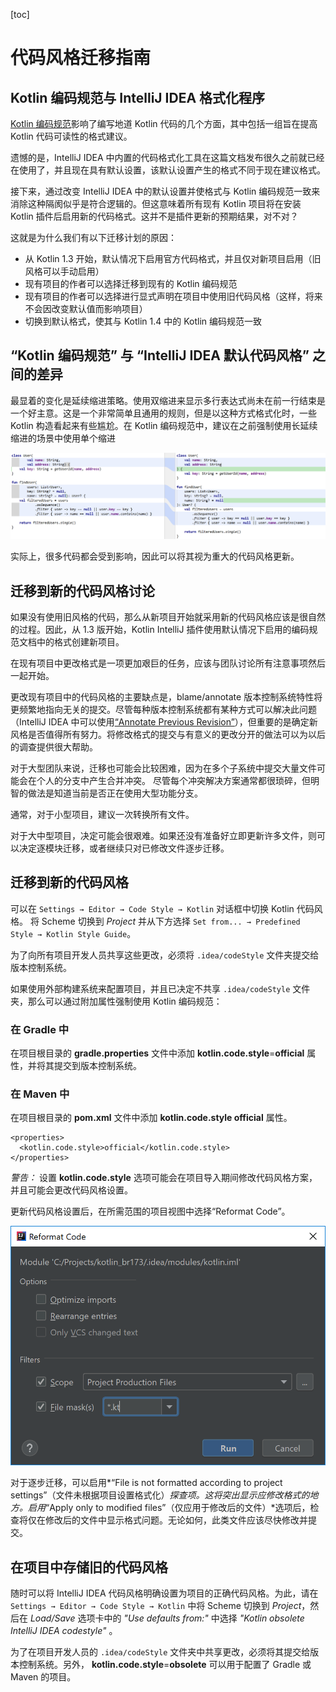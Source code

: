 [toc]

# 代码风格迁移指南

## Kotlin 编码规范与 IntelliJ IDEA 格式化程序

[Kotlin 编码规范](https://www.kotlincn.net/docs/reference/coding-conventions.html)影响了编写地道 Kotlin 代码的几个方面，其中包括一组旨在提高 Kotlin 代码可读性的格式建议。

遗憾的是，IntelliJ IDEA 中内置的代码格式化工具在这篇文档发布很久之前就已经在使用了，并且现在具有默认设置，该默认设置产生的格式不同于现在建议格式。

接下来，通过改变 IntelliJ IDEA 中的默认设置并使格式与 Kotlin 编码规范一致来消除这种隔阂似乎是符合逻辑的。但这意味着所有现有 Kotlin 项目将在安装 Kotlin 插件后启用新的代码格式。这并不是插件更新的预期结果，对不对？

这就是为什么我们有以下迁移计划的原因：

- 从 Kotlin 1.3 开始，默认情况下启用官方代码格式，并且仅对新项目启用（旧风格可以手动启用）
- 现有项目的作者可以选择迁移到现有的 Kotlin 编码规范
- 现有项目的作者可以选择进行显式声明在项目中使用旧代码风格（这样，将来不会因改变默认值而影响项目）
- 切换到默认格式，使其与 Kotlin 1.4 中的 Kotlin 编码规范一致

## “Kotlin 编码规范” 与 “IntelliJ IDEA 默认代码风格” 之间的差异

最显着的变化是延续缩进策略。使用双缩进来显示多行表达式尚未在前一行结束是一个好主意。这是一个非常简单且通用的规则，但是以这种方式格式化时，一些 Kotlin 构造看起来有些尴尬。在 Kotlin 编码规范中，建议在之前强制使用长延续缩进的场景中使用单个缩进

![代码格式差异](../images/code-formatting-diff.png)

实际上，很多代码都会受到影响，因此可以将其视为重大的代码风格更新。

## 迁移到新的代码风格讨论

如果没有使用旧风格的代码，那么从新项目开始就采用新的代码风格应该是很自然的过程。因此，从 1.3 版开始，Kotlin IntelliJ 插件使用默认情况下启用的编码规范文档中的格式创建新项目。

在现有项目中更改格式是一项更加艰巨的任务，应该与团队讨论所有注意事项然后一起开始。

更改现有项目中的代码风格的主要缺点是，blame/annotate 版本控制系统特性将更频繁地指向无关的提交。尽管每种版本控制系统都有某种方式可以解决此问题（IntelliJ IDEA 中可以使用[“Annotate Previous Revision”](https://www.jetbrains.com/help/idea/investigate-changes.html)），但重要的是确定新风格是否值得所有努力。将修改格式的提交与有意义的更改分开的做法可以为以后的调查提供很大帮助。

对于大型团队来说，迁移也可能会比较困难，因为在多个子系统中提交大量文件可能会在个人的分支中产生合并冲突。 尽管每个冲突解决方案通常都很琐碎，但明智的做法是知道当前是否正在使用大型功能分支。

通常，对于小型项目，建议一次转换所有文件。

对于大中型项目，决定可能会很艰难。如果还没有准备好立即更新许多文件，则可以决定逐模块迁移，或者继续只对已修改文件逐步迁移。

## 迁移到新的代码风格

可以在 `Settings → Editor → Code Style → Kotlin` 对话框中切换 Kotlin 代码风格。 将 Scheme 切换到 *Project* 并从下方选择 `Set from... → Predefined Style → Kotlin Style Guide`。

为了向所有项目开发人员共享这些更改，必须将 `.idea/codeStyle` 文件夹提交给版本控制系统。

如果使用外部构建系统来配置项目，并且已决定不共享 `.idea/codeStyle` 文件夹，那么可以通过附加属性强制使用 Kotlin 编码规范：

### 在 Gradle 中

在项目根目录的 **gradle.properties** 文件中添加 **kotlin.code.style**=**official** 属性，并将其提交到版本控制系统。

### 在 Maven 中

在项目根目录的 **pom.xml** 文件中添加 **kotlin.code.style official** 属性。

```
<properties>
  <kotlin.code.style>official</kotlin.code.style>
</properties>
```

*警告：* 设置 **kotlin.code.style** 选项可能会在项目导入期间修改代码风格方案，并且可能会更改代码风格设置。

更新代码风格设置后，在所需范围的项目视图中选择“Reformat Code”。

![Reformat code 对话框](../images/reformat-code.png)

对于逐步迁移，可以启用*“File is not formatted according to project settings”（文件未根据项目设置格式化）*探查项。这将突出显示应修改格式的地方。启用*“Apply only to modified files”（仅应用于修改后的文件）*选项后，检查将仅在修改后的文件中显示格式问题。无论如何，此类文件应该尽快修改并提交。

## 在项目中存储旧的代码风格

随时可以将 IntelliJ IDEA 代码风格明确设置为项目的正确代码风格。为此，请在 `Settings → Editor → Code Style → Kotlin` 中将 Scheme 切换到 *Project*，然后在 *Load/Save* 选项卡中的 *"Use defaults from:"* 中选择 *"Kotlin obsolete IntelliJ IDEA codestyle"* 。

为了在项目开发人员的 `.idea/codeStyle` 文件夹中共享更改，必须将其提交给版本控制系统。另外， **kotlin.code.style**=**obsolete** 可以用于配置了 Gradle 或 Maven 的项目。